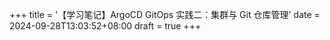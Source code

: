 +++
title = '【学习笔记】ArgoCD GitOps 实践二：集群与 Git 仓库管理'
date = 2024-09-28T13:03:52+08:00
draft = true
+++
